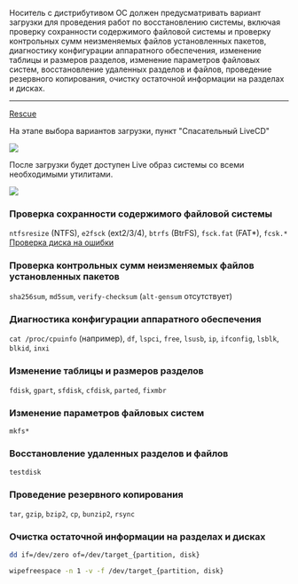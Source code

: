 Носитель с дистрибутивом ОС должен предусматривать вариант загрузки для проведения работ по восстановлению системы, включая проверку сохранности содержимого файловой системы и проверку контрольных сумм неизменяемых файлов установленных пакетов, диагностику конфигурации аппаратного обеспечения, изменение таблицы и размеров разделов, изменение параметров файловых систем, восстановление удаленных разделов и файлов, проведение резервного копирования, очистку остаточной информации на разделах и дисках.

___
[Rescue](https://www.altlinux.org/Rescue)

На этапе выбора вариантов загрузки, пункт "Спасательный LiveCD"

![](/public/img/Рисунок2.png)

После загрузки будет доступен Live образ системы со всеми необходимыми утилитами.

![](/public/img/Рисунок3.png)
### Проверка сохранности содержимого файловой системы 
`ntfsresize` (NTFS), `e2fsck` (ext2/3/4), `btrfs` (BtrFS),  `fsck.fat` (FAT*), `fcsk.*`
[Проверка диска на ошибки](https://www.altlinux.org/%D0%9F%D1%80%D0%BE%D0%B2%D0%B5%D1%80%D0%BA%D0%B0_%D0%B4%D0%B8%D1%81%D0%BA%D0%B0_%D0%BD%D0%B0_%D0%BE%D1%88%D0%B8%D0%B1%D0%BA%D0%B8)
### Проверка контрольных сумм неизменяемых файлов установленных пакетов
`sha256sum`, `md5sum`, `verify-checksum` (`alt-gensum` отсутствует)
### Диагностика конфигурации аппаратного обеспечения
`cat /proc/cpuinfo` (например), `df`, `lspci`, `free`, `lsusb`, `ip`, `ifconfig`, `lsblk`, `blkid`, `inxi`
### Изменение таблицы и размеров разделов
`fdisk`, `gpart`, `sfdisk`, `cfdisk`, `parted`, `fixmbr`
### Изменение параметров файловых систем
`mkfs*`
### Восстановление удаленных разделов и файлов
`testdisk`
### Проведение резервного копирования
`tar`, `gzip`, `bzip2`, `cp`, `bunzip2`, `rsync`
### Очистка остаточной информации на разделах и дисках
```bash
dd if=/dev/zero of=/dev/target_{partition, disk}
```

```bash
wipefreespace -n 1 -v -f /dev/target_{partition, disk}
```